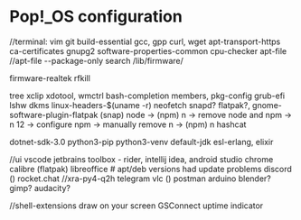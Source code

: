 # Pop!_OS configuration

//terminal:
vim
git
build-essential
gcc, gpp
curl, wget
apt-transport-https
ca-certificates
gnupg2
software-properties-common
cpu-checker
apt-file //apt-file --package-only search /lib/firmware/

firmware-realtek
rfkill

tree
xclip
xdotool, wmctrl
bash-completion
members, pkg-config
grub-efi
lshw
dkms
linux-headers-$(uname -r)
neofetch
snapd?
flatpak?, gnome-software-plugin-flatpak
(snap) node -> (npm) n -> remove node and npm -> n 12 -> configure npm -> manually remove n -> (npm) n
hashcat

dotnet-sdk-3.0
python3-pip
python3-venv
default-jdk
esl-erlang, elixir

//ui
vscode
jetbrains toolbox - rider, intellij idea, android studio
chrome
calibre
(flatpak) libreoffice # apt/deb versions had update problems
discord
() rocket.chat //xra-py4-q2h
telegram
vlc
() postman
arduino
blender?
gimp?
audacity?

//shell-extensions
draw on your screen
GSConnect
uptime indicator
